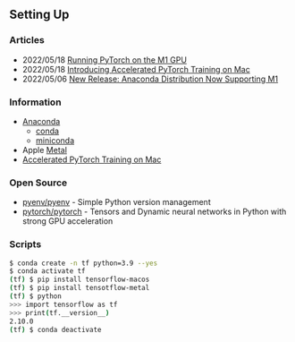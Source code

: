 ## Setting Up



### Articles
- 2022/05/18 [Running PyTorch on the M1 GPU](https://sebastianraschka.com/blog/2022/pytorch-m1-gpu.html)
- 2022/05/18 [Introducing Accelerated PyTorch Training on Mac](https://pytorch.org/blog/introducing-accelerated-pytorch-training-on-mac/)
- 2022/05/06 [New Release: Anaconda Distribution Now Supporting M1](https://www.anaconda.com/blog/new-release-anaconda-distribution-now-supporting-m1)



### Information
- [Anaconda](https://www.anaconda.com/)
	- [conda](https://docs.conda.io/projects/conda/en/latest/#)
	- [miniconda](https://docs.conda.io/en/latest/miniconda.html)
- Apple [Metal](https://developer.apple.com/metal/)
- [Accelerated PyTorch Training on Mac](https://huggingface.co/docs/accelerate/usage_guides/mps)



### Open Source
- [pyenv/pyenv](https://github.com/pyenv/pyenv) - Simple Python version management
- [pytorch/pytorch](https://github.com/pytorch/pytorch) - Tensors and Dynamic neural networks in Python with strong GPU acceleration


### Scripts
```sh
$ conda create -n tf python=3.9 --yes
$ conda activate tf
(tf) $ pip install tensorflow-macos
(tf) $ pip install tensotflow-metal
(tf) $ python
>>> import tensorflow as tf
>>> print(tf.__version__)
2.10.0
(tf) $ conda deactivate
```
